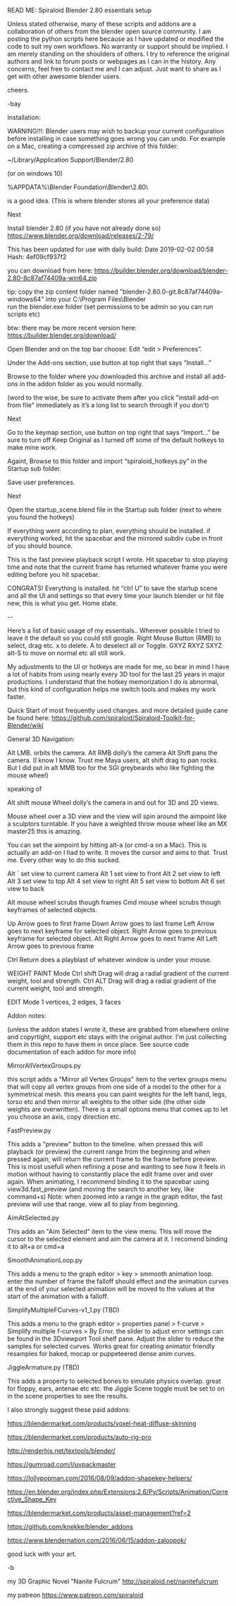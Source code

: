READ ME: Spiraloid Blender 2.80 essentials setup

Unless stated otherwise, many of these scripts and addons are a collaboration of others from the blender open source community. 
I am posting the python scripts here because as I have updated or modified the code to suit my own workflows. 
No warranty or support should be implied. I am merely standing on the shoulders of others. 
I try to reference the original authors and link to forum posts or webpages as I can in the history. 
Any concerns, feel free to contact me and I can adjust. 
Just want to share as I get with other awesome blender users.

cheers.

-bay

Installation:

WARNING!!!: Blender users may wish to backup your current configuration before installing in case something goes wrong you can undo. For example on a Mac, creating a compressed zip archive of this folder:

~/Library/Application Support/Blender/2.80

(or on windows 10)

%APPDATA%\Blender Foundation\Blender\2.80\

is a good idea.
(This is where blender stores all your preference data)

Next

Install blender 2.80 (if you have not already done so) https://www.blender.org/download/releases/2-79/

This has been updated for use with daily build:
Date 2019-02-02 00:58
Hash: 4ef09cf937f2

you can download from here:
https://builder.blender.org/download/blender-2.80-8c87af74409a-win64.zip

tip: copy the zip content folder named "blender-2.80.0-git.8c87af74409a-windows64" into your C:\Program Files\Blender\
run the blender.exe folder (set permissions to be admin so you can run scripts etc)

btw: there may be more recent version here:
https://builder.blender.org/download/

Open Blender and on the top bar choose: Edit “edit > Preferences”. 

Under the Add-ons section, use button at top right that says “Install...”

Browse to the folder where you downloaded this archive and install all add-ons in the addon folder as you would normally.

(word to the wise, be sure to activate them after you click "install add-on from file" immediately as it’s a long list to search through if you don't)

Next

Go to the keymap section, use button on top right that says “Import...”
be sure to turn off Keep Original as I turned off some of the default hotkeys to make mine work.

Againt, Browse to this folder and import “spiraloid_hotkeys.py” in the Startup sub folder.

Save user preferences.

Next

Open the startup_scene.blend file in the Startup sub folder (next to where you found the hotkeys)

If everything went according to plan, everything should be installed. if everything worked, hit the spacebar and the mirrored subdiv cube in front of you should bounce.

This is the fast preview playback script I wrote. Hit spacebar to stop playing time and note that the current frame has returned whatever frame you were editing before you hit spacebar.

CONGRATS! Everything is installed. hit “ctrl U” to save the startup scene and all the UI and settings so that every time your launch blender or hit file new, this is what you get. Home state.

--

Here’s a list of basic usage of my essentials.. Wherever possible I tried to leave it the default so you could still google. Right Mouse Button (RMB) to select, drag etc. x to delete. A to deselect all or Toggle. GXYZ RXYZ SXYZ alt-S to move on normal etc all still work.

My adjustments to the UI or hotkeys are made for me, so bear in mind I have a lot of habits from using nearly every 3D tool for the last 25 years in major productions. I understand that the hotkey memorization I do is abnormal, but this kind of configuration helps me switch tools and makes my work faster.

Quick Start of most frequently used changes. and more detailed guide cane be found here: https://github.com/spiraloid/Spiraloid-Toolkit-for-Blender/wiki

General 3D Navigation:

Alt LMB. orbits the camera. Alt RMB dolly’s the camera Alt Shift pans the camera. (I know I know. Trust me Maya users, alt shift drag to pan rocks. But I did put in alt MMB too for the SGI greybeards who like fighting the mouse wheel)

speaking of

Alt shift mouse Wheel dolly’s the camera in and out for 3D and 2D views.

Mouse wheel over a 3D view and the view will spin around the aimpoint like a sculptors turntable. If you have a weighted throw mouse wheel like an MX master25 this is amazing.

You can set the aimpoint by hitting alt-a (or cmd-a on a Mac). This is actually an add-on I had to write. It moves the cursor and aims to that. Trust me. Every other way to do this sucked.

Alt ` set view to current camera Alt 1 set view to front Alt 2 set view to left Alt 3 set view to top Alt 4 set view to right Alt 5 set view to bottom Alt 6 set view to back

Alt mouse wheel scrubs though frames Cmd mouse wheel scrubs though keyframes of selected objects.

Up Arrow goes to first frame Down Arrow goes to last frame Left Arrow goes to next keyframe for selected object. Right Arrow goes to previous keyframe for selected object. Alt Right Arrow goes to next frame Alt Left Arrow goes to previous frame

Ctrl Return does a playblast of whatever window is under your mouse.

WEIGHT PAINT Mode Ctrl shift Drag will drag a radial gradient of the current weight, tool and strength. Ctrl ALT Drag will drag a radial gradient of the current weight, tool and strength.

EDIT Mode 1 vertices, 2 edges, 3 faces 

Addon notes:

(unless the addon states I wrote it, these are grabbed from elsewhere online and copyrtight, support etc stays with the original author. I'm just collecting them in this repo to have them in once place. See source code documentation of each addon for more info)

MirrorAllVertexGroups.py

this script adds a "Mirror all Vertex Groups" item to the vertex groups menu that will copy all vertex groups from one side of a model to the other for a symmetrical mesh. this means you can paint weights for the left hand, legs, torso etc and then mirror all weights to the other side (the other side weights are overwritten). There is a small options menu that comes up to let you choose an axis, copy direction etc.

FastPreview.py

This adds a "preview" button to the timeline. when pressed this will playback (or preview) the current range from the beginning and when pressed again, will return the current frame to the frame before preview. This is most usefull when refining a pose and wanting to see how it feels in motion without having to constantly place the edit frame over and over again. When animating, I recommend binding it to the spacebar using view3d.fast_preview (and moving the search to another key, like command+s) Note: when zoomed into a range in the graph editor, the fast preview will use that range. view all to play from beginning.

AimAtSelected.py

This adds an "Aim Selected" item to the view menu. This will move the cursor to the selected element and aim the camera at it. I recomend binding it to alt+a or cmd+a

SmoothAnimationLoop.py

This adds a menu to the graph editor > key > smmooth animation loop. enter the number of frame the falloff should effect and the animation curves at the end of your selected animation will be moved to the values at the start of the animation with a falloff.

SimplifyMultipleFCurves-v1_1.py (TBD)

This adds a menu to the graph editor > properties panel > f-curve > Simplify multiple f-curves > By Error. the slider to adjust error settings can be found in the 3Dviewport Tool shelf pane. Adjust the slider to reduce the samples for selected curves. Works great for creating animator friendly resamples for baked, mocap or puppeteered dense anim curves.

JiggleArmature.py (TBD)

This adds a property to selected bones to simulate physics overlap. great for floppy, ears, antenae etc etc. the Jiggle Scene toggle must be set to on in the scene properties to see the results.

I also strongly suggest these paid addons:

https://blendermarket.com/products/voxel-heat-diffuse-skinning

https://blendermarket.com/products/auto-rig-pro

http://renderhjs.net/textools/blender/

https://gumroad.com/l/uvpackmaster

https://lollypopman.com/2016/08/09/addon-shapekey-helpers/

https://en.blender.org/index.php/Extensions:2.6/Py/Scripts/Animation/Corrective_Shape_Key

https://blendermarket.com/products/asset-management?ref=2

https://github.com/knekke/blender_addons

https://www.blendernation.com/2016/06/15/addon-zaloopok/

good luck with your art.

-b

my 3D Graphic Novel "Nanite Fulcrum" http://spiraloid.net/nanitefulcrum

my patreon https://www.patreon.com/spiraloid
